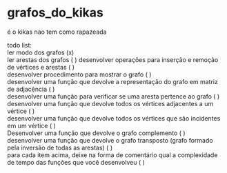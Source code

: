 # grafos_do_kikas  
  
é o kikas nao tem como rapazeada  

todo list:  
ler modo dos grafos (x)  
ler arestas dos grafos ( )
desenvolver operações para inserção e remoção de vértices e arestas ( )  
desenvolver procedimento para mostrar o grafo ( )  
desenvolver uma função que devolve a representação do grafo em matriz de adjacência ( )  
desenvolver uma função para verificar se uma aresta pertence ao grafo ( )  
desenvolver uma função que devolve todos os vértices adjacentes a um vértice ( )  
desenvolver uma função que devolve todos os vértices que são incidentes em um vértice ( )  
Desenvolver uma função que devolve o grafo complemento ( )  
desenvolver uma função que devolve o grafo transposto (grafo formado pela inversão de todas as arestas) ( )  
para cada item acima, deixe na forma de comentário qual a complexidade de tempo das funções que você desenvolveu ( )
